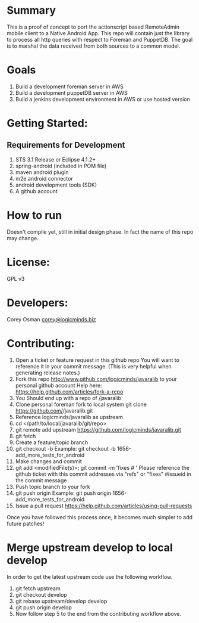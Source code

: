 
Summary  
========
This is a proof of concept to port the actionscript based RemoteAdmin mobile client to a Native Android App.
This repo will contain just the library to process all http queries with respect to Foreman and PuppetDB.
The goal is to marshal the data received from both sources to a common model.

Goals
=============
1. Build a development foreman server in AWS
2. Build a development puppetDB server in AWS
3. Build a jenkins development environment in AWS or use hosted version


Getting Started:
================
Requirements for Development
-----------------------------
1. STS 3.1 Release or Eclipse 4.1.2+
2. spring-android (included in POM file)
3. maven android plugin
4. m2e android connector
5. android development tools (SDK)
6. A github account

How to run
==================
Doesn't compile yet, still in initial design phase. In fact the name of this repo may change. 

License:
=========
GPL v3

Developers:
============
Corey Osman <corey@logicminds.biz>


Contributing:
=================
1. Open a ticket or feature request in this github repo
    You will want to reference it in your commit message. (This is very helpful when generating release notes.)
2. Fork this repo http://www.github.com/logicminds/javaralib to your personal github account
    Help here: https://help.github.com/articles/fork-a-repo
3. You Should end up with a repo of <username>/javaralib
4. Clone personal foreman fork to local system
    git clone https://github.com/<username>/javaralib.git
5. Reference logicminds/javaralib as upstream
6. cd </path/to/local/javaralib/git/repo>
7. git remote add upstream https://github.com/logicminds/javaralib.git
8. git fetch
9. Create a feature/topic branch
10. git checkout -b <branchName>
    Example: git checkout -b 1656-add_more_tests_for_android
11. Make changes and commit
12. git add <modifiedFile(s)>; git commit -m 'fixes #<bug> <message>'
    Please reference the github ticket with this commit addresses via "refs" or "fixes" #issueid in the commit message
13. Push topic branch to your fork
14. git push origin <branchName>
    Example: git push origin 1656-add_more_tests_for_android
15. Issue a pull request
    https://help.github.com/articles/using-pull-requests

Once you have followed this process once, it becomes much simpler to add future patches!

Merge upstream develop to local develop
========================================
In order to get the latest upstream code use the following workflow.

1. git fetch upstream
2. git checkout develop
3. git rebase upstream/develop develop
4. git push origin develop
5. Now follow step 5 to the end from the contributing workflow above.

